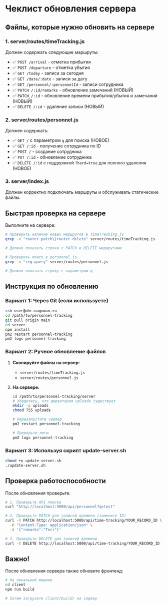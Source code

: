 # Чеклист обновления сервера

## Файлы, которые нужно обновить на сервере

### 1. server/routes/timeTracking.js
Должен содержать следующие маршруты:
- ✅ `POST /arrival` - отметка прибытия
- ✅ `POST /departure` - отметка убытия  
- ✅ `GET /today` - записи за сегодня
- ✅ `GET /date/:date` - записи за дату
- ✅ `GET /personnel/:personnelId` - записи сотрудника
- ✅ `PATCH /:id/remarks` - обновление замечаний (НОВЫЙ)
- ✅ `PATCH /:id` - обновление времени прибытия/убытия и замечаний (НОВЫЙ)
- ✅ `DELETE /:id` - удаление записи (НОВЫЙ)

### 2. server/routes/personnel.js
Должен содержать:
- ✅ `GET /` с параметром `q` для поиска (НОВОЕ)
- ✅ `GET /:id` - получение сотрудника по ID
- ✅ `POST /` - создание сотрудника
- ✅ `PUT /:id` - обновление сотрудника
- ✅ `DELETE /:id` с поддержкой `?hard=true` для полного удаления (НОВОЕ)

### 3. server/index.js
Должен корректно подключать маршруты и обслуживать статические файлы.

## Быстрая проверка на сервере

Выполните на сервере:

```bash
# Проверить наличие новых маршрутов в timeTracking.js
grep -n "router.patch\|router.delete" server/routes/timeTracking.js

# Должно показать строки с PATCH и DELETE маршрутами

# Проверить поиск в personnel.js
grep -n "req.query" server/routes/personnel.js

# Должно показать строку с параметром q
```

## Инструкция по обновлению

### Вариант 1: Через Git (если используете)
```bash
ssh user@ohr.naguman.ru
cd /path/to/personnel-tracking
git pull origin main
cd server
npm install
pm2 restart personnel-tracking
pm2 logs personnel-tracking
```

### Вариант 2: Ручное обновление файлов

1. **Скопируйте файлы на сервер:**
   - `server/routes/timeTracking.js`
   - `server/routes/personnel.js`

2. **На сервере:**
   ```bash
   cd /path/to/personnel-tracking/server
   # Убедитесь, что директория uploads существует
   mkdir -p uploads
   chmod 755 uploads
   
   # Перезапустите сервер
   pm2 restart personnel-tracking
   
   # Проверьте логи
   pm2 logs personnel-tracking
   ```

### Вариант 3: Используя скрипт update-server.sh
```bash
chmod +x update-server.sh
./update-server.sh
```

## Проверка работоспособности

После обновления проверьте:

```bash
# 1. Проверьте API поиска
curl "http://localhost:5000/api/personnel?q=test"

# 2. Проверьте PATCH для записей времени (замените ID)
curl -X PATCH http://localhost:5000/api/time-tracking/YOUR_RECORD_ID \
  -H "Content-Type: application/json" \
  -d '{"remarks":"Тест"}'

# 3. Проверьте DELETE для записей времени
curl -X DELETE http://localhost:5000/api/time-tracking/YOUR_RECORD_ID
```

## Важно!

После обновления сервера также обновите фронтенд:
```bash
# На локальной машине
cd client
npm run build

# Затем загрузите client/build/ на сервер
```


